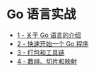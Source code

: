 # Go 语言实战

- [1 - 关于 Go 语言的介绍](1.md)
- [2 - 快速开始一个 Go 程序](code/chapter2/sample/main.go)
- [3 - 打包和工具链](3.md)
- [4 - 数组、切片和映射](4.md)